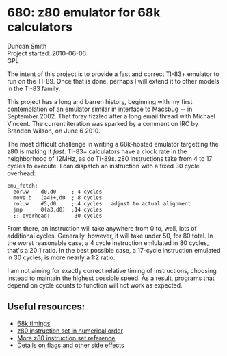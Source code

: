 680: z80 emulator for 68k calculators
=====================================

Duncan Smith  
Project started: 2010-06-06  
GPL

The intent of this project is to provide a fast and correct TI-83+
emulator to run on the TI-89.  Once that is done, perhaps I will
extend it to other models in the TI-83 family.

This project has a long and barren history, beginning with my first
contemplation of an emulator similar in interface to Macsbug -- in
September 2002.  That foray fizzled after a long email thread with
Michael Vincent.  The current iteration was sparked by a comment on
IRC by Brandon Wilson, on June 6 2010.

The most difficult challenge in writing a 68k-hosted emulator
targetting the z80 is making it _fast_.  TI-83+ calculators have a
clock rate in the neighborhood of 12MHz, as do TI-89s.  z80
instructions take from 4 to 17 cycles to execute.  I can dispatch an
instruction with a fixed 30 cycle overhead:

	emu_fetch:
	  eor.w    d0,d0     ; 4 cycles
	  move.b   (a4)+,d0  ; 8 cycles
	  rol.w    #5,d0     ; 4 cycles   adjust to actual alignment
	  jmp      0(a3,d0)  ;14 cycles
	  ;; overhead:        30 cycles

From there, an instruction will take anywhere from 0 to, well, lots of
additional cycles.  Generally, however, it will take under 50, for 80
total.  In the worst reasonable case, a 4 cycle instruction emlulated
in 80 cycles, that's a 20:1 ratio.  In the best possible case, a
17-cycle instruction emulated in 30 cycles, is more nearly a 1:2
ratio.

I am not aiming for exactly correct relative timing of instructions,
choosing instead to maintain the highest possible speed.  As a result,
programs that depend on cycle counts to function will not work as
expected.


## Useful resources:

* [68k timings](http://www.ticalc.org/pub/text/68k/timing.txt)
* [z80 instruction set in numerical order](http://z80.info/z80oplist.txt)
* [More z80 instruction set reference](http://nemesis.lonestar.org/computers/tandy/software/apps/m4/qd/opcodes.html)
* [Details on flags and other side effects](http://www.gaby.de/z80/z80code.htm)


